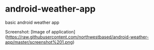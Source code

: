 # android-weather-app
basic android weather app

Screenshot:
[Image of application]
(https://raw.githubusercontent.com/northwestbased/android-weather-app/master/screenshot%201.png)
